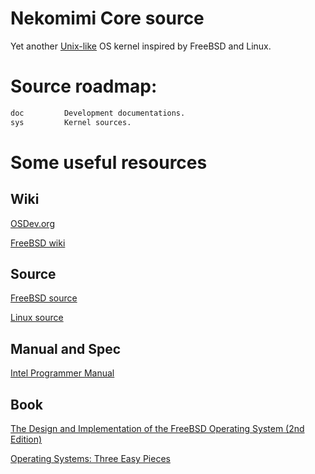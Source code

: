 # Nekomimi Core source

Yet another [Unix-like](https://www.wikiwand.com/en/Unix-like) OS kernel inspired by FreeBSD and Linux.

# Source roadmap:

```txt
doc         Development documentations.
sys         Kernel sources.
```

# Some useful resources

## Wiki

[OSDev.org](https://wiki.osdev.org/)

[FreeBSD wiki](https://wiki.freebsd.org/)

## Source

[FreeBSD source](https://github.com/freebsd/freebsd)

[Linux source](https://github.com/torvalds/linux)

## Manual and Spec

[Intel Programmer Manual](https://software.intel.com/content/www/us/en/develop/articles/intel-sdm.html)

## Book

[The Design and Implementation of the FreeBSD Operating System (2nd Edition)](https://www.amazon.com/Design-Implementation-FreeBSD-Operating-System/dp/0321968972)

[Operating Systems: Three Easy Pieces](http://pages.cs.wisc.edu/~remzi/OSTEP/)